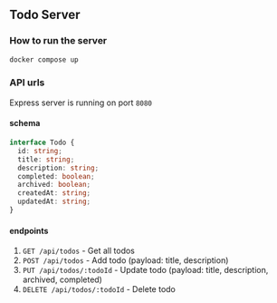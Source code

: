 ## Todo Server

### How to run the server

```bash
docker compose up
```

### API urls

Express server is running on port `8080`

#### schema
```typescript
interface Todo {
  id: string;
  title: string;
  description: string;
  completed: boolean;
  archived: boolean;
  createdAt: string;
  updatedAt: string;
}
```

#### endpoints

1. `GET /api/todos` - Get all todos
2. `POST /api/todos` - Add todo (payload: title, description)
3. `PUT /api/todos/:todoId` - Update todo (payload: title, description, archived, completed)
4. `DELETE /api/todos/:todoId` - Delete todo
